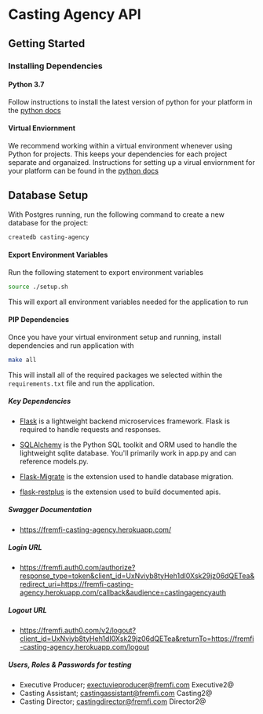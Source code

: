 # Casting Agency API

## Getting Started

### Installing Dependencies

#### Python 3.7

Follow instructions to install the latest version of python for your platform in the [python docs](https://docs.python.org/3/using/unix.html#getting-and-installing-the-latest-version-of-python)

#### Virtual Enviornment

We recommend working within a virtual environment whenever using Python for projects. This keeps your dependencies for each project separate and organaized. Instructions for setting up a virual enviornment for your platform can be found in the [python docs](https://packaging.python.org/guides/installing-using-pip-and-virtual-environments/)

## Database Setup
With Postgres running, run the following command to create a new database for the project:
```bash
createdb casting-agency
```

#### Export Environment Variables

Run the following statement to export environment variables

```bash
source ./setup.sh
```

This will export all environment variables needed for the application to run

#### PIP Dependencies

Once you have your virtual environment setup and running, install dependencies and run application with

```bash
make all
```

This will install all of the required packages we selected within the `requirements.txt` file and run the application.

##### Key Dependencies

- [Flask](http://flask.pocoo.org/)  is a lightweight backend microservices framework. Flask is required to handle requests and responses.

- [SQLAlchemy](https://www.sqlalchemy.org/) is the Python SQL toolkit and ORM used to handle the lightweight sqlite database. You'll primarily work in app.py and can reference models.py. 

- [Flask-Migrate](https://flask-migrate.readthedocs.io/en/latest/) is the extension used to handle database migration. 

- [flask-restplus](https://flask-restplus.readthedocs.io/en/stable/) is the extension used to build documented apis. 

##### Swagger Documentation
- https://fremfi-casting-agency.herokuapp.com/


##### Login URL
- https://fremfi.auth0.com/authorize?response_type=token&client_id=UxNviyb8tyHeh1dI0Xsk29jz06dQETea&redirect_uri=https://fremfi-casting-agency.herokuapp.com/callback&audience=castingagencyauth

##### Logout URL
- https://fremfi.auth0.com/v2/logout?client_id=UxNviyb8tyHeh1dI0Xsk29jz06dQETea&returnTo=https://fremfi-casting-agency.herokuapp.com/logout

##### Users, Roles & Passwords for testing
- Executive Producer; exectuvieproducer@fremfi.com Executive2@
- Casting Assistant; castingassistant@fremfi.com Casting2@
- Casting Director; castingdirector@fremfi.com Director2@
